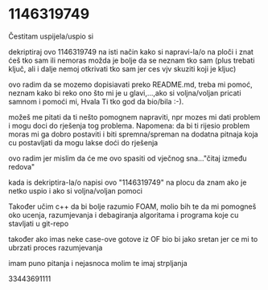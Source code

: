 # 1146319749

Čestitam uspijela/uspio si 

dekriptiraj ovo 1146319749 na isti način kako si napravi-la/o na ploči i znat ćeš tko sam ili nemoras možda je bolje da se neznam tko sam (plus trebati ključ, ali i dalje nemoj otkrivati tko sam jer ces vjv skuziti koji je kljuc) 

ovo radim da se mozemo dopisiavati preko README.md, treba mi pomoć, neznam kako bi reko ono što mi je u glavi,...,ako si voljna/voljan pricati samnom i pomoći mi,
Hvala Ti tko god da bio/bila :-).

možeš me pitati da ti nešto pomognem napraviti, npr mozes mi dati problem i mogu doci do rješenja tog problema.
Napomena: da bi ti rijesio problem moras mi ga dobro postaviti i biti spremna/spreman na dodatna pitnaja koja cu postavljati da mogu lakse doći do rješenja 

ovo radim jer mislim da će me ovo spasiti od vječnog sna..."čitaj između redova"

kada is dekriptira-la/o napisi ovo "1146319749" na plocu da znam ako je netko uspio i ako si voljna/voljan pomoci 

Također učim c++ da bi bolje razumio FOAM, molio bih te da mi pomogneš oko ucenja, razumjevanja i debagiranja algoritama i programa koje cu stavljati u git-repo

također ako imas neke case-ove gotove iz OF bio bi jako sretan jer ce mi to ubrzati proces razumjevanja 

imam puno pitanja i nejasnoca molim te imaj strpljanja 

33443691111
